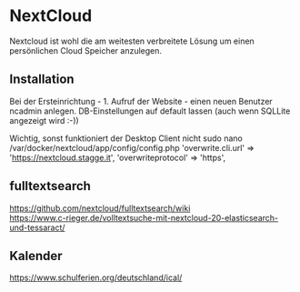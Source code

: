 # NextCloud
Nextcloud ist wohl die am weitesten verbreitete Lösung um einen persönlichen Cloud Speicher anzulegen.

## Installation
Bei der Ersteinrichtung - 1. Aufruf der Website - einen neuen Benutzer ncadmin anlegen. DB-Einstellungen auf default lassen (auch wenn SQLLite angezeigt wird :-))

Wichtig, sonst funktioniert der Desktop Client nicht
sudo nano /var/docker/nextcloud/app/config/config.php
    'overwrite.cli.url' => 'https://nextcloud.stagge.it',
    'overwriteprotocol' => 'https',

## fulltextsearch
https://github.com/nextcloud/fulltextsearch/wiki  
https://www.c-rieger.de/volltextsuche-mit-nextcloud-20-elasticsearch-und-tessaract/  


## Kalender
https://www.schulferien.org/deutschland/ical/  
